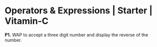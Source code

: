 # Operators & Expressions | Starter | Vitamin-C

**P1.**  WAP to accept a three digit number and display the reverse of the number.

